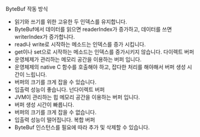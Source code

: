ByteBuf 작동 방식
- 읽기와 쓰기를 위한 고유한 두 인덱스를 유지합니다.
- ByteBuf에서 데이터를 읽으면 readerIndex가 증가하고, 데이터를 쓰면 writerIndex가 증가합니다.
- read나 write로 시작하는 메소드는 인덱스를 증가 시킵니다.
- get이나 set으로 시작하는 메소드는 인덱스를 증가시키지 않습니다.
다이렉트 버퍼
- 운영체제가 관리하는 메모리 공간을 이용하는 버퍼 입니다.
- 운영체제의 native C 함수를 호출해야 하고, 잡다한 처리를 해야해서 버퍼 생성 시간이 느립니다.
- 버퍼의 크기를 크게 잡을 수 있습니다.
- 입출력 성능이 좋습니다.
넌다이렉트 버퍼
- JVM이 관리하는 힙 메모리 공간을 이용하는 버퍼 입니다.
- 버퍼 생성 시간이 빠릅니다.
- 버퍼의 크기를 크게 잡을 수 없습니다.
- 입출력 성능이 떨어집니다.
복합 버퍼
- ByteBuf 인스턴스를 필요에 따라 추가 및 삭제할 수 있습니다.